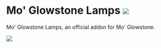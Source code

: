 # Mo' Glowstone Lamps [![](https://cf.way2muchnoise.eu/short_418299.svg)](https://www.curseforge.com/minecraft/mc-mods/mo-glowstone-lamps) 
 Mo' Glowstone Lamps, an official addon for Mo' Glowstone.
  
[![](http://cf.way2muchnoise.eu/versions/418299.svg)](https://www.curseforge.com/minecraft/mc-mods/mo-glowstone-lamps)
